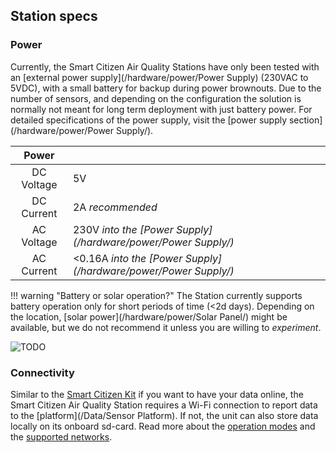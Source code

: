 ## Station specs

### Power

Currently, the Smart Citizen Air Quality Stations have only been tested with an [external power supply](/hardware/power/Power Supply) (230VAC to 5VDC), with a small battery for backup during power brownouts. Due to the number of sensors, and depending on the configuration the solution is normally not meant for long term deployment with just battery power. For detailed specifications of the power supply, visit the [power supply section](/hardware/power/Power Supply/).

| Power        |                                                                  |
| :-:          | :-                                                               |
| DC Voltage   | 5V                                                               |
| DC Current   | 2A _recommended_                                                 |
| AC Voltage   | 230V  _into the [Power Supply](/hardware/power/Power Supply/)_   |
| AC Current   | <0.16A _into the [Power Supply](/hardware/power/Power Supply/)_  |

!!! warning "Battery or solar operation?"
    The Station currently supports battery operation only for short periods of time (<2d days). Depending on the location, [solar power](/hardware/power/Solar Panel/) might be available, but we do not recommend it unless you are willing to _experiment_.

![TODO](TODO)

### Connectivity

Similar to the [Smart Citizen Kit](/hardware/kit/) if you want to have your data online, the Smart Citizen Air Quality Station requires a Wi-Fi connection to report data to the [platform](/Data/Sensor Platform). If not, the unit can also store data locally on its onboard sd-card. Read more about the [operation modes](/hardware/kit#operation-modes) and the [supported networks](/_FAQ/#what-networks-does-it-support).
